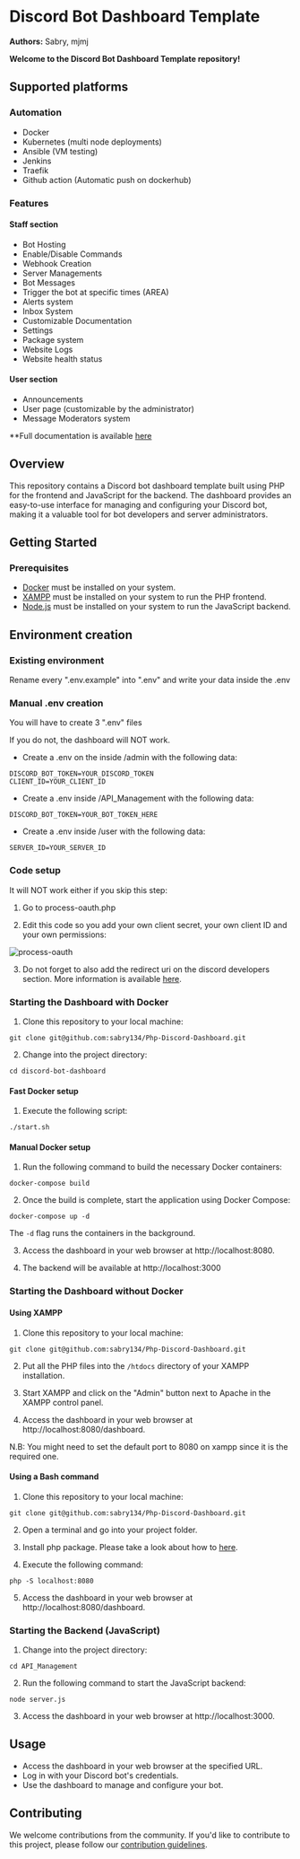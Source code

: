 # Discord Bot Dashboard Template

**Authors:** Sabry, mjmj

**Welcome to the Discord Bot Dashboard Template repository!**

## Supported platforms

### Automation

- Docker
- Kubernetes (multi node deployments)
- Ansible (VM testing)
- Jenkins 
- Traefik
- Github action (Automatic push on dockerhub)


### Features


#### Staff section

- Bot Hosting
- Enable/Disable Commands
- Webhook Creation
- Server Managements
- Bot Messages
- Trigger the bot at specific times (AREA)
- Alerts system
- Inbox System
- Customizable Documentation
- Settings
- Package system
- Website Logs
- Website health status

#### User section

- Announcements
- User page (customizable by the administrator)
- Message Moderators system


**Full documentation is available [here](https://sabry134.github.io/Discord-Bot-Dashboard/)

## Overview

This repository contains a Discord bot dashboard template built using PHP for the frontend and JavaScript for the backend. The dashboard provides an easy-to-use interface for managing and configuring your Discord bot, making it a valuable tool for bot developers and server administrators.

## Getting Started

### Prerequisites

- [Docker](https://www.docker.com/get-started) must be installed on your system.
- [XAMPP](https://www.apachefriends.org/index.html) must be installed on your system to run the PHP frontend.
- [Node.js](https://nodejs.org/) must be installed on your system to run the JavaScript backend.


## Environment creation

### Existing environment

Rename every ".env.example" into ".env" and write your data inside the .env

### Manual .env creation

You will have to create 3 ".env" files

If you do not, the dashboard will NOT work.

- Create a .env on the inside /admin with the following data:

```
DISCORD_BOT_TOKEN=YOUR_DISCORD_TOKEN
CLIENT_ID=YOUR_CLIENT_ID
```

- Create a .env inside /API_Management with the following data:

```
DISCORD_BOT_TOKEN=YOUR_BOT_TOKEN_HERE
```

- Create a .env inside /user with the following data:

```
SERVER_ID=YOUR_SERVER_ID
```

### Code setup

It will NOT work either if you skip this step:

1. Go to process-oauth.php

2. Edit this code so you add your own client secret, your own client ID and your own permissions:

![process-oauth](https://imgur.com/xUJCTKI.png)

3. Do not forget to also add the redirect uri on the discord developers section. More information is available [here](https://discord.com/developers/docs/intro).




### Starting the Dashboard with Docker

1. Clone this repository to your local machine:
```
git clone git@github.com:sabry134/Php-Discord-Dashboard.git
```
2. Change into the project directory:
```
cd discord-bot-dashboard
```

#### Fast Docker setup

1. Execute the following script:
```
./start.sh
```

#### Manual Docker setup

1. Run the following command to build the necessary Docker containers:
```
docker-compose build
```
2. Once the build is complete, start the application using Docker Compose:
```
docker-compose up -d
```


The `-d` flag runs the containers in the background.

3. Access the dashboard in your web browser at http://localhost:8080.

4. The backend will be available at http://localhost:3000

### Starting the Dashboard without Docker

#### Using XAMPP

1. Clone this repository to your local machine:
```
git clone git@github.com:sabry134/Php-Discord-Dashboard.git
```

2. Put all the PHP files into the `/htdocs` directory of your XAMPP installation.

3. Start XAMPP and click on the "Admin" button next to Apache in the XAMPP control panel.

4. Access the dashboard in your web browser at http://localhost:8080/dashboard.


N.B: You might need to set the default port to 8080 on xampp since it is the required one.

#### Using a Bash command

1. Clone this repository to your local machine:
```
git clone git@github.com:sabry134/Php-Discord-Dashboard.git
```

2. Open a terminal and go into your project folder.

3. Install php package. Please take a look about how to [here](https://hpcshare.sdsc.edu/help/how-to-install-php).

4. Execute the following command:

```
php -S localhost:8080
```

5. Access the dashboard in your web browser at http://localhost:8080/dashboard.

### Starting the Backend (JavaScript)

1. Change into the project directory:
```
cd API_Management
```

2. Run the following command to start the JavaScript backend:
```
node server.js
```
3. Access the dashboard in your web browser at http://localhost:3000.


## Usage

- Access the dashboard in your web browser at the specified URL.
- Log in with your Discord bot's credentials.
- Use the dashboard to manage and configure your bot.

  


## Contributing

We welcome contributions from the community. If you'd like to contribute to this project, please follow our [contribution guidelines](CONTRIBUTING.md).
